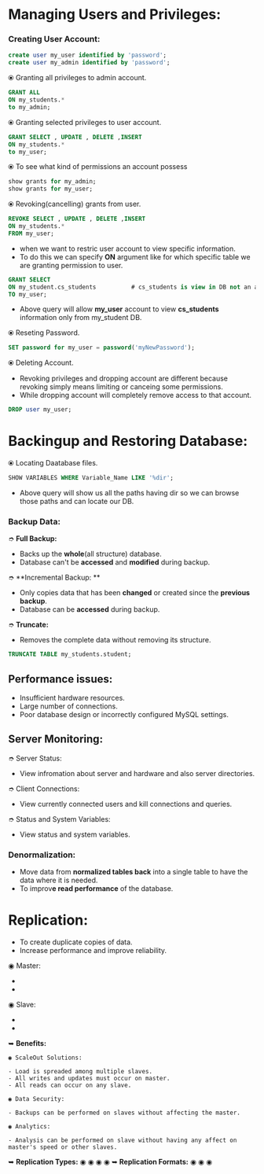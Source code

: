 # Managing Users and Privileges: 

### Creating User Account:
```SQL
create user my_user identified by 'password';
create user my_admin identified by 'password';
```
⦿ Granting all privileges to admin account.   
``` SQL
GRANT ALL
ON my_students.*
to my_admin;
```
⦿ Granting selected privileges to user account.   
``` SQL
GRANT SELECT , UPDATE , DELETE ,INSERT
ON my_students.*
to my_user;
```

⦿ To see what kind of permissions an account possess
``` SQL
show grants for my_admin;
show grants for my_user;
```
⦿ Revoking(cancelling) grants from user.  
``` SQL
REVOKE SELECT , UPDATE , DELETE ,INSERT
ON my_students.*
FROM my_user;
```
- when we want to restric user account to view specific information.  
- To do this we can specify **ON** argument like for which specific table we are granting permission to user.  
```SQL
GRANT SELECT
ON my_student.cs_students          # cs_students is view in DB not an actual table.
TO my_user;
```
- Above query will allow **my_user** account to view **cs_students** information only from my_student DB.  

⦿ Reseting Password.  
```SQL
SET password for my_user = password('myNewPassword');
```
⦿ Deleting  Account.  
- Revoking privileges and dropping account are different because revoking simply means limiting or canceing some permissions.  
- While dropping account will completely remove access to that account. 
```SQL
DROP user my_user;
```

# Backingup and Restoring Database:

⦿ Locating Daatabase files.  
```SQL
SHOW VARIABLES WHERE Variable_Name LIKE '%dir';
```
- Above query will show us all the paths having dir so we can browse those paths and can locate our DB.  

### Backup Data:
➮ **Full Backup:** 

- Backs up the **whole**(all structure) database.    
- Database can't be **accessed** and **modified** during backup.   

➮ **Incremental Backup:
**
- Only copies data that has been **changed** or created since the **previous backup**.  
- Database can be **accessed** during backup.  

➮ **Truncate:**
- Removes the complete data without removing its structure.  
```SQL
TRUNCATE TABLE my_students.student;
```
## Performance issues:

- Insufficient hardware resources.  
- Large number of connections.   
- Poor database design or incorrectly configured MySQL settings.  
## Server Monitoring: 

➮ Server Status:
- View infromation about server and hardware and also server directories.  

➮ Client Connections:
- View currently connected users and kill connections and queries.  

➮ Status and System Variables:
- View status and system variables.  

### Denormalization:

- Move data from **normalized tables back** into a single table to have the data where it is needed.      
- To improv**e read performance** of the database.   

# Replication:

- To create duplicate copies of data.   
- Increase performance and improve reliability.  

◉ Master:

-
-

◉ Slave:

-
-

➥  **Benefits:**

    ◉ ScaleOut Solutions: 
    
    - Load is spreaded among multiple slaves.  
    - All writes and updates must occur on master.  
    - All reads can occur on any slave.
    
    ◉ Data Security:
    
    - Backups can be performed on slaves without affecting the master.  
    
    ◉ Analytics:
    
    - Analysis can be performed on slave without having any affect on master's speed or other slaves.  
➥ **Replication Types:**
    ◉
    ◉
    ◉
    ◉
➥ **Replication Formats:**
    ◉
    ◉
    ◉
